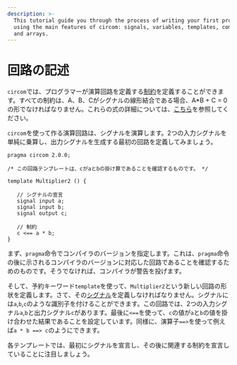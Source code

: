 ```yaml
---
description: >-
  This tutorial guide you through the process of writing your first program
  using the main features of circom: signals, variables, templates, components,
  and arrays.
---
```


# 回路の記述
`circom`では、プログラマーが演算回路を定義する[制約](../../circom-language/constraint-generation)を定義することができます。すべての制約は、A、B、Cがシグナルの線形結合である場合、A*B + C = 0の形でなければなりません。これらの式の詳細については、[こちら](../../circom-language/constraint-generation)を参照してください。

`circom`を使って作る演算回路は、シグナルを演算します。2つの入力シグナルを単純に乗算し、出力シグナルを生成する最初の回路を定義してみましょう。

```text
pragma circom 2.0.0;
  
/* この回路テンプレートは、cがaとbの掛け算であることを確認するものです。 */  

template Multiplier2 () {  

   // シグナルの宣言  
   signal input a;  
   signal input b;  
   signal output c;  
     
   // 制約
   c <== a * b;  
}
```
まず、`pragma`命令でコンパイラのバージョンを指定します。これは、`pragma`命令の後に示されるコンパイラのバージョンに対応した回路であることを確認するためのものです。そうでなければ、コンパイラが警告を投げます。

そして、予約キーワード`template`を使って、`Multiplier2`という新しい回路の形状を定義します。さて、その[シグナル](../../circom-language/signals)を定義しなければなりません。シグナルには`a`,`b`,`c`のような識別子を付けることができます。この回路では、2つの入力シグナル`a`,`b`と出力シグナル`c`があります。最後に`<==`を使って、`c`の値が`a`と`b`の値を掛け合わせた結果であることを設定しています。同様に、演算子`==>`を使って例えば`a * b ==> c`のようにできます。

各テンプレートでは、最初にシグナルを宣言し、その後に関連する制約を宣言していることに注目しましょう。

